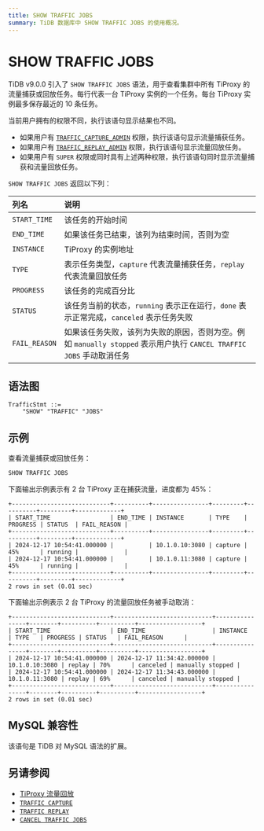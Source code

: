 ```yaml
---
title: SHOW TRAFFIC JOBS
summary: TiDB 数据库中 SHOW TRAFFIC JOBS 的使用概况。
---
```


# SHOW TRAFFIC JOBS

TiDB v9.0.0 引入了 `SHOW TRAFFIC JOBS` 语法，用于查看集群中所有 TiProxy 的流量捕获或回放任务。每行代表一台 TiProxy 实例的一个任务。每台 TiProxy 实例最多保存最近的 10 条任务。

当前用户拥有的权限不同，执行该语句显示结果也不同。

- 如果用户有 [`TRAFFIC_CAPTURE_ADMIN`](/privilege-management.md#动态权限) 权限，执行该语句显示流量捕获任务。
- 如果用户有 [`TRAFFIC_REPLAY_ADMIN`](/privilege-management.md#动态权限) 权限，执行该语句显示流量回放任务。
- 如果用户有 `SUPER` 权限或同时具有上述两种权限，执行该语句同时显示流量捕获和流量回放任务。

`SHOW TRAFFIC JOBS` 返回以下列：

| 列名 | 说明   |
| :-------- | :------------- |
| `START_TIME` | 该任务的开始时间 |
| `END_TIME` | 如果该任务已结束，该列为结束时间，否则为空 |
| `INSTANCE` | TiProxy 的实例地址 |
| `TYPE` | 表示任务类型，`capture` 代表流量捕获任务，`replay` 代表流量回放任务 |
| `PROGRESS` | 该任务的完成百分比 |
| `STATUS` | 该任务当前的状态，`running` 表示正在运行，`done` 表示正常完成，`canceled` 表示任务失败 |
| `FAIL_REASON` | 如果该任务失败，该列为失败的原因，否则为空。例如 `manually stopped` 表示用户执行 `CANCEL TRAFFIC JOBS` 手动取消任务 |

## 语法图

```ebnf+diagram
TrafficStmt ::=
    "SHOW" "TRAFFIC" "JOBS"
```

## 示例

查看流量捕获或回放任务：

```sql
SHOW TRAFFIC JOBS
```

下面输出示例表示有 2 台 TiProxy 正在捕获流量，进度都为 45%：

```
+----------------------------+----------+----------------+---------+----------+---------+-------------+
| START_TIME                 | END_TIME | INSTANCE       | TYPE    | PROGRESS | STATUS  | FAIL_REASON |
+----------------------------+----------+----------------+---------+----------+---------+-------------+
| 2024-12-17 10:54:41.000000 |          | 10.1.0.10:3080 | capture | 45%      | running |             |
| 2024-12-17 10:54:41.000000 |          | 10.1.0.11:3080 | capture | 45%      | running |             |
+----------------------------+----------+----------------+---------+----------+---------+-------------+
2 rows in set (0.01 sec)
```

下面输出示例表示 2 台 TiProxy 的流量回放任务被手动取消：

```
+----------------------------+----------------------------+----------------+--------+----------+----------+------------------+
| START_TIME                 | END_TIME                   | INSTANCE       | TYPE   | PROGRESS | STATUS   | FAIL_REASON      |
+----------------------------+----------------------------+----------------+--------+----------+----------+------------------+
| 2024-12-17 10:54:41.000000 | 2024-12-17 11:34:42.000000 | 10.1.0.10:3080 | replay | 70%      | canceled | manually stopped |
| 2024-12-17 10:54:41.000000 | 2024-12-17 11:34:43.000000 | 10.1.0.11:3080 | replay | 69%      | canceled | manually stopped |
+----------------------------+----------------------------+----------------+--------+----------+----------+------------------+
2 rows in set (0.01 sec)
```

## MySQL 兼容性

该语句是 TiDB 对 MySQL 语法的扩展。

## 另请参阅

* [TiProxy 流量回放](/tiproxy/tiproxy-traffic-replay.md)
* [`TRAFFIC CAPTURE`](/sql-statements/sql-statement-traffic-capture.md)
* [`TRAFFIC REPLAY`](/sql-statements/sql-statement-traffic-replay.md)
* [`CANCEL TRAFFIC JOBS`](/sql-statements/sql-statement-cancel-traffic-jobs.md)
